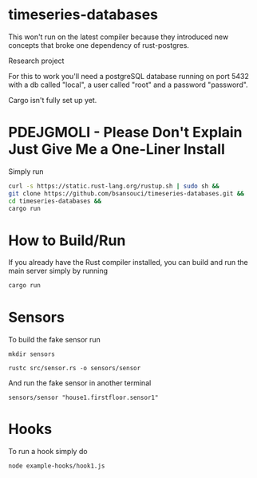 timeseries-databases
====================

This won't run on the latest compiler because they introduced new concepts that broke one dependency of rust-postgres.

Research project

For this to work you'll need a postgreSQL database running on port 5432 with a db called "local", a user called "root" and a password "password".

Cargo isn't fully set up yet.

# PDEJGMOLI - Please Don't Explain Just Give Me a One-Liner Install
Simply run
```bash
curl -s https://static.rust-lang.org/rustup.sh | sudo sh &&
git clone https://github.com/bsansouci/timeseries-databases.git && 
cd timeseries-databases &&
cargo run
```

# How to Build/Run
If you already have the Rust compiler installed, you can build and run the main server simply by running
```bash
cargo run
```


# Sensors
To build the fake sensor run
```
mkdir sensors

rustc src/sensor.rs -o sensors/sensor
```

And run the fake sensor in another terminal
```
sensors/sensor "house1.firstfloor.sensor1"
```


# Hooks
To run a hook simply do
```bash
node example-hooks/hook1.js
```